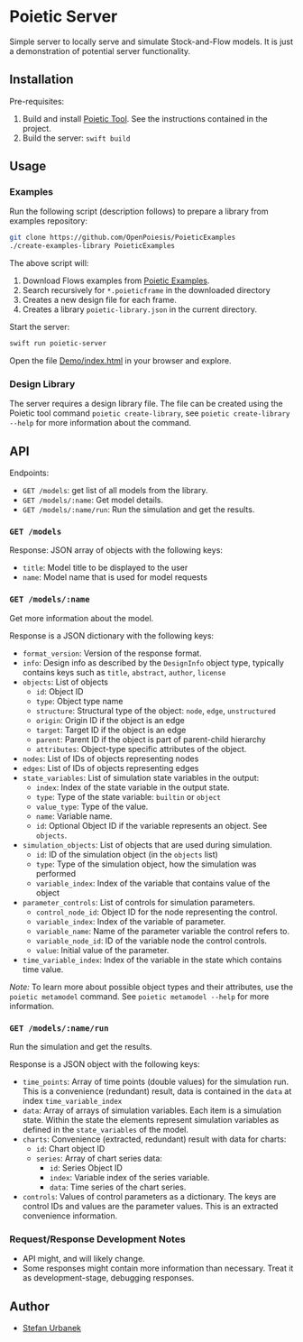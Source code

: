 # Poietic Server

Simple server to locally serve and simulate Stock-and-Flow models. It is
just a demonstration of potential server functionality.


## Installation

Pre-requisites:

1. Build and install [Poietic Tool](https://github.com/OpenPoiesis/PoieticTool).
   See the instructions contained in the project.
2. Build the server: `swift build`

## Usage

### Examples

Run the following script (description follows) to prepare a library from
examples repository:

```bash
git clone https://github.com/OpenPoiesis/PoieticExamples
./create-examples-library PoieticExamples
```

The above script will:

1. Download Flows examples from [Poietic Examples](https://github.com/OpenPoiesis/PoieticExamples).
2. Search recursively for `*.poieticframe` in the downloaded directory
2. Creates a new design file for each frame.
3. Creates a library `poietic-library.json` in the current directory.

Start the server:

```bash
swift run poietic-server
```

Open the file [Demo/index.html](Demo/index.html) in your browser and explore.

### Design Library

The server requires a design library file. The file can be created using the
Poietic tool command `poietic create-library`, see
`poietic create-library --help` for more information about the command.

## API

Endpoints:

- `GET /models`: get list of all models from the library.
- `GET /models/:name`: Get model details.
- `GET /models/:name/run`: Run the simulation and get the results.

### `GET /models`

Response: JSON array of objects with the following keys:

- `title`: Model title to be displayed to the user
- `name`: Model name that is used for model requests


### `GET /models/:name`

Get more information about the model.

Response is a JSON dictionary with the following keys:

- `format_version`: Version of the response format.
- `info`: Design info as described by the `DesignInfo` object type, typically
  contains keys such as `title`, `abstract`, `author`, `license`
- `objects`: List of objects
    - `id`: Object ID
    - `type`: Object type name
    - `structure`: Structural type of the object: `node`, `edge`, `unstructured`
    - `origin`: Origin ID if the object is an edge
    - `target`: Target ID if the object is an edge
    - `parent`: Parent ID if the object is part of parent-child hierarchy
    - `attributes`: Object-type specific attributes of the object.
- `nodes`: List of IDs of objects representing nodes
- `edges`: List of IDs of objects representing edges
- `state_variables`: List of simulation state variables in the output:
    - `index`: Index of the state variable in the output state.
    - `type`: Type of the state variable: `builtin` or `object`
    - `value_type`: Type of the value.
    - `name`: Variable name.
    - `id`: Optional Object ID if the variable represents an object. See `objects`.
- `simulation_objects`: List of objects that are used during simulation.
    - `id`: ID of the simulation object (in the `objects` list)
    - `type`: Type of the simulation object, how the simulation was performed
    - `variable_index`: Index of the variable that contains value of the object
- `parameter_controls`: List of controls for simulation parameters.
    - `control_node_id`: Object ID for the node representing the control.
    - `variable_index`: Index of the variable of parameter.
    - `variable_name`: Name of the parameter variable the control refers to.
    - `variable_node_id`: ID of the variable node the control controls.
    - `value`: Initial value of the parameter.
- `time_variable_index`: Index of the variable in the state which contains time
   value.

_Note:_ To learn more about possible object types and their attributes, use the
`poietic metamodel` command. See `poietic metamodel --help` for more
information.


### `GET /models/:name/run`

Run the simulation and get the results.

Response is a JSON object with the following keys:

- `time_points`: Array of time points (double values) for the simulation run.
  This is a convenience (redundant) result, data is contained in the `data` at index 
 `time_variable_index`
- `data`: Array of arrays of simulation variables. Each item is a simulation state.
  Within the state the elements represent simulation variables
  as defined in the `state_variables` of the model.
- `charts`: Convenience (extracted, redundant) result with data for charts:
    - `id`: Chart object ID
    - `series`: Array of chart series data:
        - `id`: Series Object ID
        - `index`: Variable index of the series variable.
        - `data`: Time series of the chart series.
- `controls`: Values of control parameters as a dictionary. The keys are
  control IDs and values are the parameter values. This is an
  extracted convenience information.


### Request/Response Development Notes

- API might, and will likely change.
- Some responses might contain more information than necessary. Treat it as
  development-stage, debugging responses.


## Author

- [Stefan Urbanek](mailto:stefan.urbanek@gmail.com)

